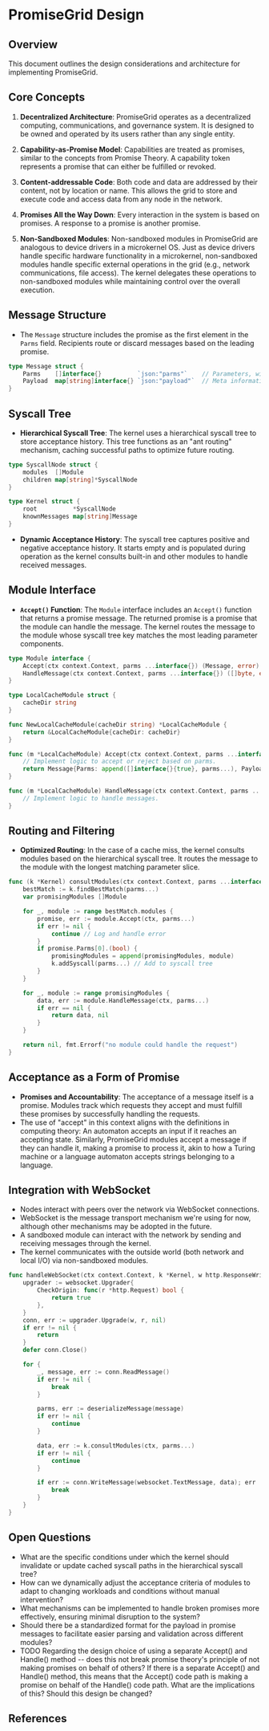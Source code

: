 # PromiseGrid Design

## Overview

This document outlines the design considerations and architecture for implementing PromiseGrid.

## Core Concepts

1. **Decentralized Architecture**: PromiseGrid operates as a decentralized computing, communications, and governance system. It is designed to be owned and operated by its users rather than any single entity.

2. **Capability-as-Promise Model**: Capabilities are treated as promises, similar to the concepts from Promise Theory. A capability token represents a promise that can either be fulfilled or revoked.

3. **Content-addressable Code**: Both code and data are addressed by their content, not by location or name. This allows the grid to store and execute code and access data from any node in the network.

4. **Promises All the Way Down**: Every interaction in the system is based on promises. A response to a promise is another promise.

5. **Non-Sandboxed Modules**: Non-sandboxed modules in PromiseGrid are analogous to device drivers in a microkernel OS. Just as device drivers handle specific hardware functionality in a microkernel, non-sandboxed modules handle specific external operations in the grid (e.g., network communications, file access). The kernel delegates these operations to non-sandboxed modules while maintaining control over the overall execution.

## Message Structure

- The `Message` structure includes the promise as the first element in the `Parms` field. Recipients route or discard messages based on the leading promise.

```go
type Message struct {
    Parms    []interface{}          `json:"parms"`    // Parameters, with promise as the first element
    Payload  map[string]interface{} `json:"payload"`  // Meta information or additional data
}
```

## Syscall Tree

- **Hierarchical Syscall Tree**: The kernel uses a hierarchical syscall tree to store acceptance history. This tree functions as an "ant routing" mechanism, caching successful paths to optimize future routing.

```go
type SyscallNode struct {
    modules  []Module
    children map[string]*SyscallNode
}

type Kernel struct {
    root          *SyscallNode
    knownMessages map[string]Message
}
```

- **Dynamic Acceptance History**: The syscall tree captures positive and negative acceptance history. It starts empty and is populated during operation as the kernel consults built-in and other modules to handle received messages.

## Module Interface

- **`Accept()` Function**: The `Module` interface includes an `Accept()` function that returns a promise message. The returned promise is a promise that the module can handle the message. The kernel routes the message to the module whose syscall tree key matches the most leading parameter components.

```go
type Module interface {
    Accept(ctx context.Context, parms ...interface{}) (Message, error)
    HandleMessage(ctx context.Context, parms ...interface{}) ([]byte, error)
}

type LocalCacheModule struct {
    cacheDir string
}

func NewLocalCacheModule(cacheDir string) *LocalCacheModule {
    return &LocalCacheModule{cacheDir: cacheDir}
}

func (m *LocalCacheModule) Accept(ctx context.Context, parms ...interface{}) (Message, error) {
    // Implement logic to accept or reject based on parms.
    return Message{Parms: append([]interface{}{true}, parms...), Payload: map[string]interface{}{"info": "cache module"}}, nil
}

func (m *LocalCacheModule) HandleMessage(ctx context.Context, parms ...interface{}) ([]byte, error) {
    // Implement logic to handle messages.
}
```

## Routing and Filtering

- **Optimized Routing**: In the case of a cache miss, the kernel consults modules based on the hierarchical syscall tree. It routes the message to the module with the longest matching parameter slice.

```go
func (k *Kernel) consultModules(ctx context.Context, parms ...interface{}) ([]byte, error) {
    bestMatch := k.findBestMatch(parms...)
    var promisingModules []Module

    for _, module := range bestMatch.modules {
        promise, err := module.Accept(ctx, parms...)
        if err != nil {
            continue // Log and handle error
        }
        if promise.Parms[0].(bool) {
            promisingModules = append(promisingModules, module)
            k.addSyscall(parms...) // Add to syscall tree
        }
    }

    for _, module := range promisingModules {
        data, err := module.HandleMessage(ctx, parms...)
        if err == nil {
            return data, nil
        }
    }

    return nil, fmt.Errorf("no module could handle the request")
}
```

## Acceptance as a Form of Promise

- **Promises and Accountability**: The acceptance of a message itself is a promise. Modules track which requests they accept and must fulfill these promises by successfully handling the requests.
- The use of "accept" in this context aligns with the definitions in computing theory: An automaton accepts an input if it reaches an accepting state. Similarly, PromiseGrid modules accept a message if they can handle it, making a promise to process it, akin to how a Turing machine or a language automaton accepts strings belonging to a language. 

## Integration with WebSocket

- Nodes interact with peers over the network via WebSocket connections.
- WebSocket is the message transport mechanism we're using for now, although other mechanisms may be adopted in the future.
- A sandboxed module can interact with the network by sending and receiving messages through the kernel.
- The kernel communicates with the outside world (both network and
  local I/O) via non-sandboxed modules.  

```go
func handleWebSocket(ctx context.Context, k *Kernel, w http.ResponseWriter, r *http.Request) {
    upgrader := websocket.Upgrader{
        CheckOrigin: func(r *http.Request) bool {
            return true
        },
    }
    conn, err := upgrader.Upgrade(w, r, nil)
    if err != nil {
        return
    }
    defer conn.Close()

    for {
        _, message, err := conn.ReadMessage()
        if err != nil {
            break
        }

        parms, err := deserializeMessage(message)
        if err != nil {
            continue
        }

        data, err := k.consultModules(ctx, parms...)
        if err != nil {
            continue
        }

        if err := conn.WriteMessage(websocket.TextMessage, data); err != nil {
            break
        }
    }
}
```

## Open Questions

- What are the specific conditions under which the kernel should invalidate or update cached syscall paths in the hierarchical syscall tree?
- How can we dynamically adjust the acceptance criteria of modules to adapt to changing workloads and conditions without manual intervention?
- What mechanisms can be implemented to handle broken promises more effectively, ensuring minimal disruption to the system?
- Should there be a standardized format for the payload in promise messages to facilitate easier parsing and validation across different modules?
- TODO Regarding the design choice of using a separate Accept() and Handle() method -- does this not break promise theory's principle of not making promises on behalf of others? If there is a separate Accept() and Handle() method, this means that the Accept() code path is making a promise on behalf of the Handle() code path. What are the implications of this? Should this design be changed?

## References

